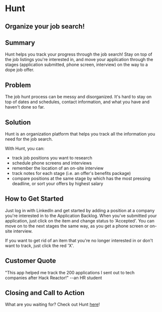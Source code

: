 # Hunt #

<!-- 
> This material was originally posted [here](http://www.quora.com/What-is-Amazons-approach-to-product-development-and-product-management). It is reproduced here for posterities sake.

There is an approach called "working backwards" that is widely used at Amazon. They work backwards from the customer, rather than starting with an idea for a product and trying to bolt customers onto it. While working backwards can be applied to any specific product decision, using this approach is especially important when developing new products or features.

For new initiatives a product manager typically starts by writing an internal press release announcing the finished product. The target audience for the press release is the new/updated product's customers, which can be retail customers or internal users of a tool or technology. Internal press releases are centered around the customer problem, how current solutions (internal or external) fail, and how the new product will blow away existing solutions.

If the benefits listed don't sound very interesting or exciting to customers, then perhaps they're not (and shouldn't be built). Instead, the product manager should keep iterating on the press release until they've come up with benefits that actually sound like benefits. Iterating on a press release is a lot less expensive than iterating on the product itself (and quicker!).

If the press release is more than a page and a half, it is probably too long. Keep it simple. 3-4 sentences for most paragraphs. Cut out the fat. Don't make it into a spec. You can accompany the press release with a FAQ that answers all of the other business or execution questions so the press release can stay focused on what the customer gets. My rule of thumb is that if the press release is hard to write, then the product is probably going to suck. Keep working at it until the outline for each paragraph flows. 

Oh, and I also like to write press-releases in what I call "Oprah-speak" for mainstream consumer products. Imagine you're sitting on Oprah's couch and have just explained the product to her, and then you listen as she explains it to her audience. That's "Oprah-speak", not "Geek-speak".

Once the project moves into development, the press release can be used as a touchstone; a guiding light. The product team can ask themselves, "Are we building what is in the press release?" If they find they're spending time building things that aren't in the press release (overbuilding), they need to ask themselves why. This keeps product development focused on achieving the customer benefits and not building extraneous stuff that takes longer to build, takes resources to maintain, and doesn't provide real customer benefit (at least not enough to warrant inclusion in the press release).
 -->
 
## Organize your job search! ##

## Summary ##
Hunt helps you track your progress through the job search! Stay on top of the job listings you're interested in, and move your application through the stages (application submitted, phone screen, interview) on the way to a dope job offer.

## Problem ##
The job hunt process can be messy and disorganized. It's hard to stay on top of dates and schedules, contact information, and what you have and haven't done so far.

## Solution ##
Hunt is an organization platform that helps you track all the information you need for the job search.

With Hunt, you can:

  - track job positions you want to research
  - schedule phone screens and interviews
  - remember the location of an on-site interview
  - track notes for each stage (i.e. an offer's benefits package)
  - compare positions at the same stage by which has the most pressing deadline, or sort your offers by highest salary

## How to Get Started ##
Just log in with LinkedIn and get started by adding a position at a company you're interested in to the Application Backlog. When you've submitted your application, just click on the item and change status to 'Accepted'. You can move on to the next stages the same way, as you get a phone screen or on-site interview.

If you want to get rid of an item that you're no longer interested in or don't want to track, just click the red 'X'. 

## Customer Quote ##
"This app helped me track the 200 applications I sent out to tech companies after Hack Reactor!" --an HR student

## Closing and Call to Action ##
What are you waiting for? Check out Hunt [here](http://107.170.241.211:3000/)!
